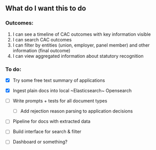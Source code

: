 ## What do I want this to do

### Outcomes:

1. I can see a timeline of CAC outcomes with key information visible
2. I can search CAC outcomes
3. I can filter by entities (union, employer, panel member) and other information (final outcome)
4. I can view aggregated information about statutory recognition

### To do:

- [x] Try some free text summary of applications
- [x] Ingest plain docs into local ~Elasticsearch~ Opensearch
- [ ] Write prompts + tests for all document types
  - [ ] Add rejection reason parsing to application decisions
- [ ] Pipeline for docs with extracted data
- [ ] Build interface for search & filter
- [ ] Dashboard or something?

